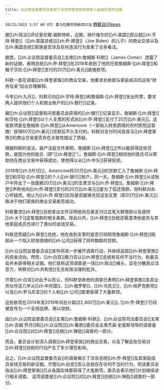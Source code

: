 ```yaml
---
title: 众议院监督委员会发现了涉及拜登总统及其家人金钱交易的证据
---
```

`10/21/2023 3:57 AM UTC 喜马拉雅农场新西兰站` [轉載自GNews](https://gnews.org/articles/1861892)

据[[zh:政治]]评论家尼娜·福斯特称，近期，纳什维尔的[[zh:美国]]民众就[[zh:亨特·拜登]]（[[zh:美国总统]][[zh:乔·拜登]]（Joe Biden）的儿子）的商业交易以及[[zh:美国总统]]家族是否涉及任何违法行为发表了众多看法。

据悉，[[zh:众议院监督委员会]]主席[[zh:詹姆斯·科默]]（James Comer）透露了新的证据，表明总统[[zh:乔·拜登]]在2018年收到了他的兄弟詹姆斯·[[zh:拜登]]和嫂子莎拉·[[zh:拜登]]支付的20万[[zh:美元]]直接款项。

科默一直在调查[[zh:拜登家族]]的商业交易，他要求总统就与家庭成员的这些“财务往来”给出合理解释。

今年[[zh:九月]]，科默已向[[zh:亨特·拜登]]和詹姆斯·[[zh:拜登]]发出传票，要求两人提供他们个人和商业账户的[[zh:银行]]记录。

据[[zh:众议院]]监督和问责委员会获得的[[zh:银行]]记录显示，詹姆斯·[[zh:拜登]]和莎拉·[[zh:拜登]]以个人支票的形式向[[zh:乔·拜登]]支付了20万[[zh:美元]]。这笔款项是在詹姆斯·[[zh:拜登]]从Americore（一家陷入财务困境的农村医院运营商）获得60万[[zh:美元]]贷款后不久支付的。科默对支付时间及其与[[zh:拜登家族]]的商业交易是否存在关联性提出了质疑。

根据科默的说法，破产法庭文件表明，詹姆斯·[[zh:拜登]]之所以能获得这些贷款，是因为他的姓氏（即"[[zh:拜登]]”）。詹姆斯·[[zh:拜登]]相信他的姓氏可以帮助他在商业交易中获得成功，使他得以从[[zh:中东]]获得投资。

2018年[[zh:3月1日]]，Americore将20万[[zh:美元]]的贷款汇入了詹姆斯·[[zh:拜登]]和莎拉·[[zh:拜登]]的个人[[zh:银行]]账户。同一天，詹姆斯·[[zh:拜登]]从该账户中开出了一张面额20万[[zh:美元]]的支票交与[[zh:乔·拜登]]。詹姆斯·[[zh:拜登]]声称他向[[zh:乔·拜登]]支付的20万[[zh:美元]]是为了偿还借款。但科默对此心怀疑虑，他认为[[zh:乔·拜登]]实际是否能够兑现这张支票（即20万[[zh:美元]]）取决于他们家族的商业交易能否成功。

科默要求[[zh:拜登]]总统拿出文件证明他向兄弟支付过这笔大额借款以及提供[[zh:关于]]这笔借款的相关条款。除此以外，[[zh:拜登]]总统还需澄清他是否与其他家庭成员也进行了类似的金钱交易。

科默还质疑[[zh:拜登]]总统，他在收到支票时是否已经知晓詹姆斯·[[zh:拜登]]刚刚从一个陷入财务困境的[[zh:公司]]获得了同样数额的贷款。

 [[zh:众议院监督委员会]]宣布将进一步展开调查行动，并继续追踪[[zh:拜登家族]]的资金流向。然而，[[zh:白宫]]极力否认[[zh:拜登]]总统有任何不当行为，称委员会并未获得相关证据。他们宣称这项调查是一场[[zh:政治]]噱头，旨在分散民众注意力，转移对[[zh:共和党]]无法有效治理的批评。

 尽管[[zh:白宫]]对此予以否认，但科默坚称他的调查已表明[[zh:拜登家族]]及其业务伙伴这几年从[[zh:中共国]]、[[zh:俄罗斯]]、[[zh:乌克兰]]、[[zh:哈萨克斯坦]]以及[[zh:罗马尼亚]]的个人和[[zh:公司]]那里获得了大量款项。

 这些款项在2014年至2019年间总计超过2,400万[[zh:美元]]，’[[zh:乔·拜登]]‘已经被宣传为一个全球品牌，用以敛财。

 由[[zh:众议院监督委员会]]主席[[zh:詹姆斯·科默]]、[[zh:众议院司法委员会]]主席[[zh:吉姆·乔丹]]和[[zh:众议院]][[zh:筹款]]委员会主席杰森·史密斯领导的调查是[[zh:众议院]]对[[zh:拜登]]总统[[zh:弹劾]]调查的一部分。

 而且，委员会计划深入调查[[zh:拜登家族]]的商业交易，以及了解这些交易对[[zh:拜登]]总统的行动产生了多少潜在影响。 

总之，[[zh:众议院监督委员会]]的调查揭示了涉及总统[[zh:乔·拜登]]及其家庭成员金钱交易的新证据。尽管[[zh:白宫]]否认总统存在任何不当的行为，但该委员会指出[[zh:拜登家族]]已从各国实体那获得了大笔款项，委员会表示他们计划继续进行相关调查。 这项调查是[[zh:众议院]]对[[zh:拜登]]总统[[zh:弹劾]]调查的一部分。
